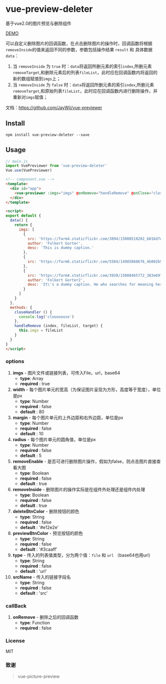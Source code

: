 # vue-preview-deleter

基于vue2.0的图片预览与删除组件 

[DEMO](http://jaywii.github.io/private/vue-previewer-demo/index.html)

可以自定义删除图片的回调函数，在点击删除图片的操作时，回调函数将根据`removeInside`的值来返回不同的参数，参数包括操作结果 `result` 和 具体数据 `data`：

1. 当 `removeInside` 为 `true` 时：`data`将返回所删元素的索引`index`,所删元素`removeTarget`,和删除元素后的列表`fileList`，此时应在回调函数内将返回的新的数组赋值到`imgs`上；
2. 当 `removeInside` 为 `false` 时：`data`将返回所删元素的索引`index`,所删元素`removeTarget`,和原始列表`fileList`，此时应在回调函数内进行删除操作，并重新对`imgs`赋值；

文档：<a href="https://github.com/JayWii/vue-previewer">https://github.com/JayWii/vue-previewer</a>  

## Install
```
npm install vue-preview-deleter --save
```

## Usage

```js
// main.js
import VuePreviewer from 'vue-preview-deleter'
Vue.use(VuePreviewer)
```

```html
<!-- component.vue -->
<template>
  <div id="app">
    <vue-previewer :imgs="imgs" @onRemove="handleRemove" @onClose="closeHandler"></vue-previewer>
  </div>
</template>

<script>
export default {
  data() {
    return {
      imgs: [
        {
          src: 'https://farm4.staticflickr.com/3894/15008518202_b016d7d289_b.jpg',
          author: 'Folkert Gorter',
          desc: 'This is dummy caption.'
        },
        {
          src: 'https://farm6.staticflickr.com/5584/14985868676_4b802b932a_b.jpg'
        },
        {
          src: 'https://farm4.staticflickr.com/3920/15008465772_383e697089_b.jpg',
          author: 'Folkert Gorter2',
          desc: 'It\'s a dummy caption. He who searches for meaning here will be sorely disappointed.'
        }
      ]
    }
  },
  methods: {
    closeHandler () {
      console.log('cloooooose')
    },
    handleRemove (index, fileList, target) {
      this.imgs = fileList
    }
  }
}
</script>

```


### options
1. **imgs** - 图片文件或链接列表，可传入File，url，base64
    - **type**: Array
    - **required** : true
2. **width** - 每个图片单元的宽高（为保证图片呈现为方形，高度等于宽度），单位是px
    - **type**: Number
    - **required** : false
    - **default** : 80
3. **margin** - 每个图片单元的上外边距和右外边距，单位是px
    - **type**: Number
    - **required** : false
    - **default** : 10
4. **radius** - 每个图片单元的圆角值，单位是px
    - **type**: Number
    - **required** : false
    - **default** : 5
5. **removeEnable** - 是否可进行删除图片操作，假如为false，则点击图片直接查看大图
    - **type**: Boolean
    - **required** : false
    - **default** : true
6. **removeInside** - 删除图片的操作实际是在组件外处理还是组件内处理
    - **type**: Boolean
    - **required** : false
    - **default** : true
7. **deleteBtnColor** - 删除按钮的颜色
    - **type**: String
    - **required** : false
    - **default** : '#e12e2e'
8. **previewBtnColor** - 预览按钮的颜色
    - **type**: String
    - **required** : false
    - **default** : '#3caaff'
9. **type** - 传入的列表值类型，分为两个值：`file` 和 `url` （base64也用url）
    - **type**: String
    - **required** : false
    - **default** : 'url'
10. **srcName** - 传入的链接字段名
    - **type**: String
    - **required** : false
    - **default** : 'src'


### callBack
1. **onRemove** - 删除之后的回调函数
    - **type**: Function
    - **required** : false


### License
 MIT

### 致谢

> vue-picture-preview

